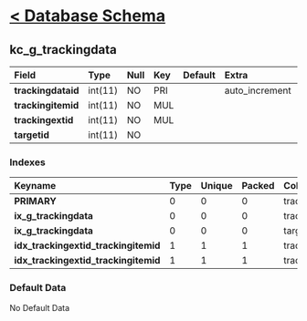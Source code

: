 # [< Database Schema](DatabaseSchema.md) #

## kc\_g\_trackingdata ##
| **Field** | Type | Null | Key | Default | Extra | Comment |
|:----------|:-----|:-----|:----|:--------|:------|:--------|
| **trackingdataid** | int(11) | NO   | PRI |         | auto\_increment |         |
| **trackingitemid** | int(11) | NO   | MUL |         |       |         |
| **trackingextid** | int(11) | NO   | MUL |         |       |         |
| **targetid** | int(11) | NO   |     |         |       |         |


### Indexes ###
| **Keyname** | Type | Unique | Packed | Column | Seq | Cardinality | Collation | Null | Comment |
|:------------|:-----|:-------|:-------|:-------|:----|:------------|:----------|:-----|:--------|
| **PRIMARY** | 0    | 0      | 0      | trackingdataid | 1   | 0           | A         | 0    | 0       |
| **ix\_g\_trackingdata** | 0    | 0      | 0      | trackingitemid | 1   |             | A         | 0    | 0       |
| **ix\_g\_trackingdata** | 0    | 0      | 0      | targetid | 2   | 0           | A         | 0    | 0       |
| **idx\_trackingextid\_trackingitemid** | 1    | 1      | 1      | trackingextid | 1   |             | A         | 1    | 1       |
| **idx\_trackingextid\_trackingitemid** | 1    | 1      | 1      | trackingitemid | 2   |             | A         | 1    | 1       |


### Default Data ###
No Default Data